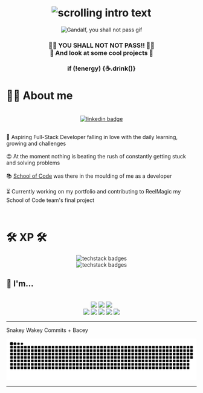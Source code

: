 
<!-- typing title -->
<h1 align="center">
    <img src="https://readme-typing-svg.herokuapp.com/?font=Press+Start+2P&color=bb5008&size=25&center=true&vCenter=true&width=1000&height=70&duration=4000&lines=Hi,+I'm+James+O'Kane;+Daring+Developer;Engineering+Extraordinaire" alt="scrolling intro text"/>
</h1>

<!-- Gandalf -->
<div align="center">
    <img src="https://i.giphy.com/media/v1.Y2lkPTc5MGI3NjExcmFxMWxkNGxqaGl1bGVvODI2ZHR6bnB4dDFzdTV0YXFteXd0YjZ1aCZlcD12MV9pbnRlcm5hbF9naWZfYnlfaWQmY3Q9dg/BZMggpshzrPvbfQHIF/giphy.gif" alt="Gandalf, you shall not pass gif">
</div>

<!-- Gif text -->
<h3 align="center">
    🧙‍♂️ YOU SHALL NOT NOT PASS!! 🧙‍♂️ <br>
    👀 And look at some cool projects 👀 <br>
    <br>
    if (!energy) {☕️.drink()}
</h3>

# 🤷‍♂️ About me

<br>

<!-- Link badges -->
<div align="center">
    <a href="https://www.linkedin.com/in/james-o-kane-570b71314/"><img src="https://img.shields.io/badge/LinkedIn-0077B5?style=for-the-badge&logo=linkedin&logoColor=white" alt="linkedin badge"></a>
</div>

<br>

🔭 Aspiring Full-Stack Developer falling in love with the daily learning, growing and challenges
<br><br>
😍 At the moment nothing is beating the rush of constantly getting stuck and solving problems
<br><br>
📚 <a href="https://schoolofcode.co.uk/">School of Code</a> was there in the moulding of me as a developer
<br><br>
⏳ Currently working on my portfolio and contributing to ReelMagic my School of Code team's final project
<br><be>

<br>

<!-- XP-->
 # 🛠️ XP 🛠️

<!-- Skills -->
<div align="center">
    <img src="https://skillicons.dev/icons?i=html,css,js,ts,react,nodejs" alt="techstack badges"/>
</div>
<div align="center">
    <img src="https://skillicons.dev/icons?i=vscode,nextjs,vite,git,github,postman,figma" alt="techstack badges"/>
</div>

## 🧐 I'm...

<br>

<div align="center">
    <img src="https://img.shields.io/badge/freecodecamp-053c5e?style=for-the-badge&logo=freecodecamp&logoColor=white" />
    <img src="https://img.shields.io/badge/scrimba-1d3958?style=for-the-badge&logo=scrimba&logoColor=white" />
    <img src="https://img.shields.io/badge/Duolingo-353652?style=for-the-badge&logo=Duolingo&logoColor=black" />
    
</div>
<div align="center">
    <img src="https://img.shields.io/badge/Music_Production-4c334d?style=for-the-badge" />
    <img src="https://img.shields.io/badge/Gaming-643047?style=for-the-badge" />
    <img src="https://img.shields.io/badge/Movies-7c2e41?style=for-the-badge" />
    <img src="https://img.shields.io/badge/Comics-942b3b?style=for-the-badge" />
    <img src="https://img.shields.io/badge/Anime-ab2836?style=for-the-badge" />
</div>

<hr>

<!-- Snake -->
Snakey Wakey Commits + Bacey
<div align="center">
    <picture>
      <source media="(prefers-color-scheme: dark)" srcset="https://raw.githubusercontent.com/orbiccode/orbiccode/output/github-contribution-grid-snake-dark.svg">
      <source media="(prefers-color-scheme: light)" srcset="https://raw.githubusercontent.com/orbiccode/orbiccode/output/github-contribution-grid-snake.svg">
      <img alt="github contribution grid snake animation" src="https://raw.githubusercontent.com/orbiccode/orbiccode/output/github-contribution-grid-snake.svg">
    </picture>
</div>

<hr>
